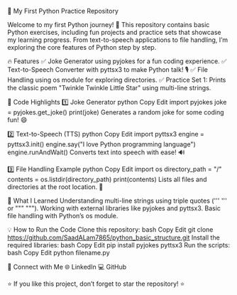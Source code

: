 🚀 My First Python Practice Repository

Welcome to my first Python journey! 🐍 This repository contains basic Python exercises, including fun projects and practice sets that showcase my learning progress. From text-to-speech applications to file handling, I’m exploring the core features of Python step by step.


🔥 Features
✅ Joke Generator using pyjokes for a fun coding experience.
✅ Text-to-Speech Converter with pyttsx3 to make Python talk! 🎙️
✅ File Handling using os module for exploring directories.
✅ Practice Set 1: Prints the classic poem "Twinkle Twinkle Little Star" using multi-line strings.

📂 Code Highlights
1️⃣ Joke Generator
python
Copy
Edit
import pyjokes
joke = pyjokes.get_joke()
print(joke)
Generates a random joke for some coding fun! 😄

2️⃣ Text-to-Speech (TTS)
python
Copy
Edit
import pyttsx3
engine = pyttsx3.init()
engine.say("I love Python programming language")
engine.runAndWait()
Converts text into speech with ease! 🔊

3️⃣ File Handling Example
python
Copy
Edit
import os
directory_path = "/"
contents = os.listdir(directory_path)
print(contents)
Lists all files and directories at the root location. 📂

🧠 What I Learned
Understanding multi-line strings using triple quotes (''' ''' or """ """).
Working with external libraries like pyjokes and pyttsx3.
Basic file handling with Python’s os module.

💡 How to Run the Code
Clone this repository:
bash
Copy
Edit
git clone https://github.com/SaadALam7865/python_basic_structure.git
Install the required libraries:
bash
Copy
Edit
pip install pyjokes pyttsx3
Run the scripts:
bash
Copy
Edit
python filename.py


🔗 Connect with Me
🌐 LinkedIn
💻 GitHub

⭐ If you like this project, don’t forget to star the repository! ⭐

